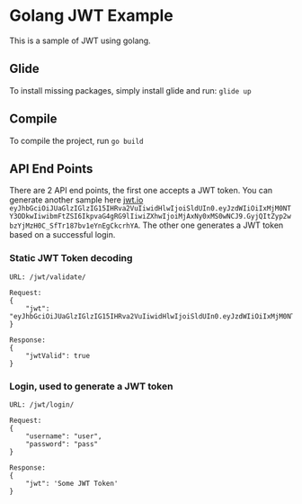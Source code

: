 # Golang JWT Example
This is a sample of JWT using golang.

## Glide
To install missing packages, simply install glide and run:
```glide up```

## Compile
To compile the project, run
```go build```

## API End Points
There are 2 API end points, the first one accepts a JWT token. You can generate another sample here [jwt.io](https://jwt.io/)
```eyJhbGciOiJUaGlzIGlzIG15IHRva2VuIiwidHlwIjoiSldUIn0.eyJzdWIiOiIxMjM0NTY3ODkwIiwibmFtZSI6IkpvaG4gRG9lIiwiZXhwIjoiMjAxNy0xMS0wNCJ9.GyjQItZyp2wbzYjMzH0C_SfTr187bv1eYnEgCkcrhYA```.
The other one generates a JWT token based on a successful login.

### Static JWT Token decoding

```URL: /jwt/validate/```
```
Request:
{
	"jwt": "eyJhbGciOiJUaGlzIGlzIG15IHRva2VuIiwidHlwIjoiSldUIn0.eyJzdWIiOiIxMjM0NTY3ODkwIiwibmFtZSI6IkpvaG4gRG9lIiwiZXhwIjoiMjAxNy0xMS0wNCJ9.GyjQItZyp2wbzYjMzH0C_SfTr187bv1eYnEgCkcrhYA"
}
```
```
Response:
{
	"jwtValid": true
}
```

### Login, used to generate a JWT token

```URL: /jwt/login/```
```
Request:
{
	"username": "user",
	"password": "pass"
}
```
```
Response:
{
	"jwt": 'Some JWT Token'
}
```
